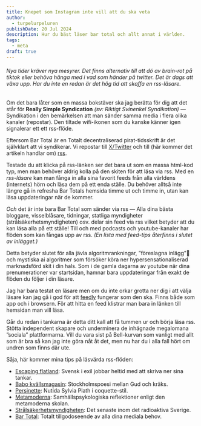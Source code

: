 ```yaml
---
title: Knepet som Instagram inte vill att du ska veta
author:
  - turpelurpeluren
publishDate: 20 Jul 2024
description: Hur du bäst läser bar total och allt annat i världen.
tags:
  - meta
draft: true
---
```

###### Nya tider kräver nya mesyrer. Det finns alternativ till att dö av brain-rot på tiktok eller behöva hänga med i vad som händer på twitter. Det är dags att växa upp. Har du inte en redan är det hög tid att skaffa en *rss-läsare*. 

Om det bara låter som en massa bokstäver ska jag berätta för dig att det står för **Really Simple Syndication** *(sv: Riktigt Svinenkel Syndikation)* — Syndikation i den bemärkelsen att man sänder samma media i flera olika kanaler (repostar). Den tiltade wifi-ikonen som du kanske känner igen signalerar ett ett rss-flöde. 

Eftersom Bar Total är en Totalt decentraliserad pirat-tidsskrift är det självklart att vi syndikerar. Vi repostar till [X/Twitter](https://x.com/bartotalse) och till (här kommer det artikeln handlar om) [rss](/rss.xml). 

Testade du att klicka på rss-länken ser det bara ut som en massa html-kod typ, men man behöver aldrig kolla på den skiten för att läsa via rss. Med en *rss-läsare* kan man fånga in alla sina favorit feeds från alla världens (internets) hörn och läsa dem på ett enda ställe. Du behöver alltså inte längre gå in refresha Bar Totals hemsida timme ut och timme in, utan kan läsa uppdateringar när de kommer.

_Och_ det är inte bara Bar Total som sänder via rss — Alla dina bästa bloggare, visselblåsare, tidningar, statliga myndigheter (strålsäkerhetsmyndigheten) osv. delar sin feed via rss vilket betyder att du kan läsa alla på ett ställe! Till och med podcasts och youtube-kanaler har flöden som kan fångas upp av rss. *(En lista med feed-tips återfinns i slutet av inlägget.)*

Detta betyder slutet för alla jävla algoritmrankningar, ”föreslagna inlägg”🤮 och mystiska ai algoritmer som försöker köra ner hypersensationaliserad marknadsförd skit i din hals. Som i de gamla dagarna av youtube när dina prenumerationer var startsidan, hamnar bara uppdateringar från exakt de flöden du följer i din läsare.

Jag har bara testat en läsare men om du inte orkar grotta ner dig i att välja läsare kan jag gå i god för att [feedly](https://feedly.com/news-reader) fungerar som den ska. Finns både som app och i browsern. För att hitta en feed klistrar man bara in länken till hemsidan man vill läsa.

Går du redan i tankarna är detta ditt kall att få tummen ur och börja läsa rss. Stötta independent skapare och underminera de inhägnade megalomana ”sociala” plattformarna. Vill du vara sist på Bell-kurvan som vanligt med allt som är bra så kan jag inte göra nåt åt det, men nu har du i alla fall hört om undren som finns där ute.

Såja, här kommer mina tips på läsvärda rss-flöden:
- [Escaping flatland](https://www.henrikkarlsson.xyz/feed): Svensk i exil jobbar heltid med att skriva ner sina tankar.
- [Babo kvällsmagasin](https://aalonzo.substack.com/feed): Stockholmspoesi mellan Gud och kräks.
- [Persinette](https://persinette.substack.com/feed): Nutida Sylvia Plath i coquette-stil.
- [Metamoderna](https://metamoderna.org/rss): Samhällspsykologiska reflektioner enligt den metamoderna skolan.
- [Strålsäkerhetsmyndigheten](http://stralsakerhetsmyndigheten.se/press/nyheter/?view=rss): Det senaste inom det radioaktiva Sverige.
- [Bar Total](https://bartotal.se/rss.xml): Totalt tillgodoseende av alla dina mediala behov.
